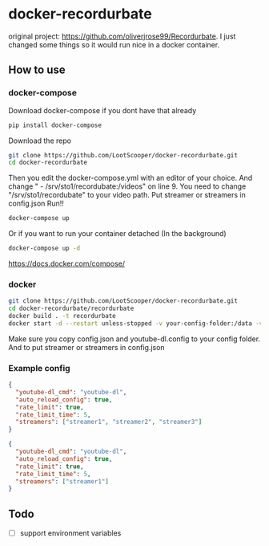 # docker-recordurbate

original project: https://github.com/oliverjrose99/Recordurbate. I just changed some things so it would run nice in a docker container.

## How to use
### docker-compose
Download docker-compose if you dont have that already
````bash
pip install docker-compose
````
Download the repo
````bash
git clone https://github.com/LootScooper/docker-recordurbate.git
cd docker-recordurbate
````
Then you edit the docker-compose.yml with an editor of your choice. And change " - /srv/sto1/recordubate:/videos" on line 9. You need to change "/srv/sto1/recordubate" to your video path.
Put streamer or streamers in config.json
Run!!
````bash
docker-compose up
````
Or if you want to run your container detached (In the background)
````bash
docker-compose up -d
````
https://docs.docker.com/compose/
### docker
````bash
git clone https://github.com/LootScooper/docker-recordurbate.git
cd docker-recordurbate/recordurbate
docker build . -t recordurbate
docker start -d --restart unless-stopped -v your-config-folder:/data -v my-video-folder:/videos recordurbate
````
Make sure you copy config.json and youtube-dl.config to your config folder. And to put streamer or streamers in config.json
### Example config
```json
{
  "youtube-dl_cmd": "youtube-dl",
  "auto_reload_config": true,
  "rate_limit": true,
  "rate_limit_time": 5,
  "streamers": ["streamer1", "streamer2", "streamer3"]
}
```
```json
{
  "youtube-dl_cmd": "youtube-dl",
  "auto_reload_config": true,
  "rate_limit": true,
  "rate_limit_time": 5,
  "streamers": ["streamer1"]
}
```

## Todo
- [ ] support environment variables 
